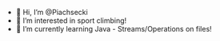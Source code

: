 - 👋 Hi, I’m @Piachsecki
- 👀 I’m interested in sport climbing!
- 🌱 I’m currently learning Java - Streams/Operations on files!

